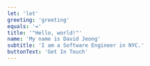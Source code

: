 ```yaml
---
let: 'let'
greeting: 'greeting'
equals: '='
title: '"Hello, world!"'
name: 'My name is David Jeong'
subtitle: 'I am a Software Engineer in NYC.'
buttonText: 'Get In Touch'
---
```

